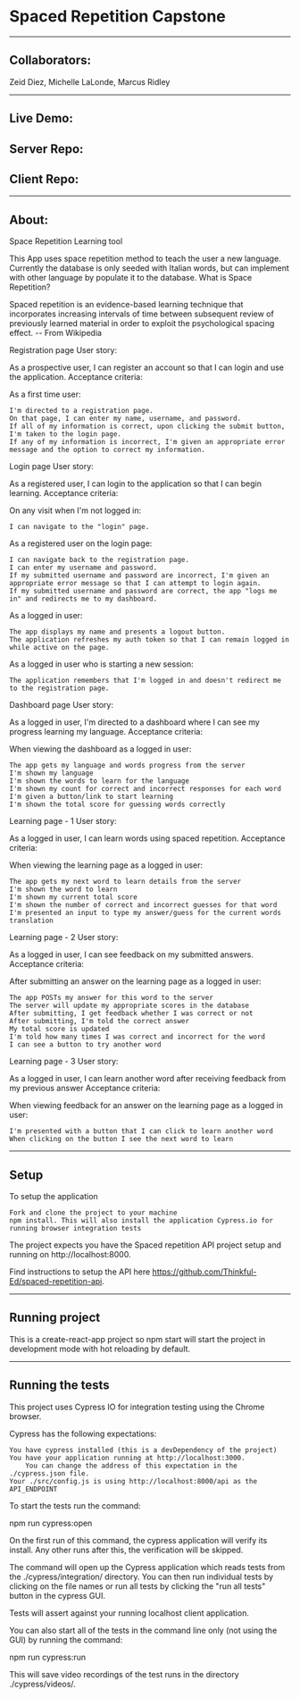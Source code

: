 # Spaced Repetition Capstone

---------------------------------------------------------------------------------
## Collaborators:
Zeid Diez,
Michelle LaLonde,
Marcus Ridley

---------------------------------------------------------------------------------

## Live Demo:

## Server Repo:

## Client Repo:

---------------------------------------------------------------------------------

## About:

Space Repetition Learning tool

This App uses space repetition method to teach the user a new language. Currently the database is only seeded with Italian words, but can implement with other language by populate it to the database.
What is Space Repetition?

Spaced repetition is an evidence-based learning technique that incorporates increasing intervals of time between subsequent review of previously learned material in order to exploit the psychological spacing effect. -- From Wikipedia

Registration page
User story:

As a prospective user, I can register an account so that I can login and use the application.
Acceptance criteria:

As a first time user:

    I'm directed to a registration page.
    On that page, I can enter my name, username, and password.
    If all of my information is correct, upon clicking the submit button, I'm taken to the login page.
    If any of my information is incorrect, I'm given an appropriate error message and the option to correct my information.

Login page
User story:

As a registered user, I can login to the application so that I can begin learning.
Acceptance criteria:

On any visit when I'm not logged in:

    I can navigate to the "login" page.

As a registered user on the login page:

    I can navigate back to the registration page.
    I can enter my username and password.
    If my submitted username and password are incorrect, I'm given an appropriate error message so that I can attempt to login again.
    If my submitted username and password are correct, the app "logs me in" and redirects me to my dashboard.

As a logged in user:

    The app displays my name and presents a logout button.
    The application refreshes my auth token so that I can remain logged in while active on the page.

As a logged in user who is starting a new session:

    The application remembers that I'm logged in and doesn't redirect me to the registration page.

Dashboard page
User story:

As a logged in user, I'm directed to a dashboard where I can see my progress learning my language.
Acceptance criteria:

When viewing the dashboard as a logged in user:

    The app gets my language and words progress from the server
    I'm shown my language
    I'm shown the words to learn for the language
    I'm shown my count for correct and incorrect responses for each word
    I'm given a button/link to start learning
    I'm shown the total score for guessing words correctly

Learning page - 1
User story:

As a logged in user, I can learn words using spaced repetition.
Acceptance criteria:

When viewing the learning page as a logged in user:

    The app gets my next word to learn details from the server
    I'm shown the word to learn
    I'm shown my current total score
    I'm shown the number of correct and incorrect guesses for that word
    I'm presented an input to type my answer/guess for the current words translation

Learning page - 2
User story:

As a logged in user, I can see feedback on my submitted answers.
Acceptance criteria:

After submitting an answer on the learning page as a logged in user:

    The app POSTs my answer for this word to the server
    The server will update my appropriate scores in the database
    After submitting, I get feedback whether I was correct or not
    After submitting, I'm told the correct answer
    My total score is updated
    I'm told how many times I was correct and incorrect for the word
    I can see a button to try another word

Learning page - 3
User story:

As a logged in user, I can learn another word after receiving feedback from my previous answer
Acceptance criteria:

When viewing feedback for an answer on the learning page as a logged in user:

    I'm presented with a button that I can click to learn another word
    When clicking on the button I see the next word to learn


---------------------------------------------------------------------------------

## Setup

To setup the application

    Fork and clone the project to your machine
    npm install. This will also install the application Cypress.io for running browser integration tests

The project expects you have the Spaced repetition API project setup and running on http://localhost:8000.

Find instructions to setup the API here https://github.com/Thinkful-Ed/spaced-repetition-api.

---------------------------------------------------------------------------------

## Running project

This is a create-react-app project so npm start will start the project in development mode with hot reloading by default.

---------------------------------------------------------------------------------

## Running the tests

This project uses Cypress IO for integration testing using the Chrome browser.

Cypress has the following expectations:

    You have cypress installed (this is a devDependency of the project)
    You have your application running at http://localhost:3000.
        You can change the address of this expectation in the ./cypress.json file.
    Your ./src/config.js is using http://localhost:8000/api as the API_ENDPOINT

To start the tests run the command:

npm run cypress:open

On the first run of this command, the cypress application will verify its install. Any other runs after this, the verification will be skipped.

The command will open up the Cypress application which reads tests from the ./cypress/integration/ directory. You can then run individual tests by clicking on the file names or run all tests by clicking the "run all tests" button in the cypress GUI.

Tests will assert against your running localhost client application.

You can also start all of the tests in the command line only (not using the GUI) by running the command:

npm run cypress:run

This will save video recordings of the test runs in the directory ./cypress/videos/.


